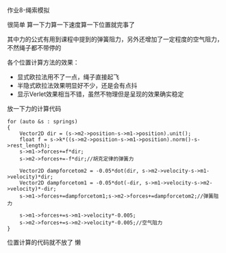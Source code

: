 作业8-绳索模拟

很简单 算一下力算一下速度算一下位置就完事了

其中力的公式有用到课程中提到的弹簧阻力，另外还增加了一定程度的空气阻力，不然绳子都不带停的

各个位置计算方法的效果：

- 显式欧拉法用不了一点，绳子直接起飞
- 半隐式欧拉法效果明显好不少，还是会有点抖
- 显示Verlet效果相当不错，虽然不物理但是呈现的效果确实稳定

放一下力的计算代码

```
for (auto &s : springs)
{
    Vector2D dir = (s->m2->position-s->m1->position).unit();
    float f = s->k*((s->m2->position-s->m1->position).norm()-s->rest_length);
    s->m1->forces+=f*dir;
    s->m2->forces+=-f*dir;//胡克定律的弹簧力

    Vector2D dampforcetom2 = -0.05*dot(dir, s->m2->velocity-s->m1->velocity)*dir;
    Vector2D dampforcetom1 = -0.05*dot(-dir, s->m1->velocity-s->m2->velocity)*-dir;
    s->m1->forces+=dampforcetom1;s->m2->forces+=dampforcetom2;//弹簧阻力

    s->m1->forces+=s->m1->velocity*-0.005;
    s->m2->forces+=s->m2->velocity*-0.005;//空气阻力
}
```

位置计算的代码就不放了 懒